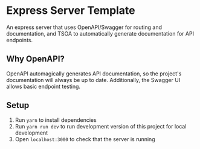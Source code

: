 # Express Server Template

An express server that uses OpenAPI/Swagger for routing and documentation, and TSOA to automatically generate documentation for API endpoints.

## Why OpenAPI?

OpenAPI automagically generates API documentation, so the project's documentation will always be up to date. Additionally, the Swagger UI allows basic endpoint testing.

## Setup

1. Run `yarn` to install dependencies
2. Run `yarn run dev` to run development version of this project for local development
3. Open `localhost:3000` to check that the server is running
